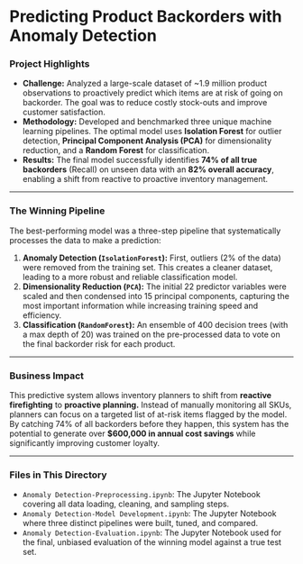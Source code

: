 # Predicting Product Backorders with Anomaly Detection

### Project Highlights

* **Challenge:** Analyzed a large-scale dataset of ~1.9 million product observations to proactively predict which items are at risk of going on backorder. The goal was to reduce costly stock-outs and improve customer satisfaction.
* **Methodology:** Developed and benchmarked three unique machine learning pipelines. The optimal model uses **Isolation Forest** for outlier detection, **Principal Component Analysis (PCA)** for dimensionality reduction, and a **Random Forest** for classification.
* **Results:** The final model successfully identifies **74% of all true backorders** (Recall) on unseen data with an **82% overall accuracy**, enabling a shift from reactive to proactive inventory management.

---

### The Winning Pipeline

The best-performing model was a three-step pipeline that systematically processes the data to make a prediction:

1.  **Anomaly Detection (`IsolationForest`):** First, outliers (2% of the data) were removed from the training set. This creates a cleaner dataset, leading to a more robust and reliable classification model.
2.  **Dimensionality Reduction (`PCA`):** The initial 22 predictor variables were scaled and then condensed into 15 principal components, capturing the most important information while increasing training speed and efficiency.
3.  **Classification (`RandomForest`):** An ensemble of 400 decision trees (with a max depth of 20) was trained on the pre-processed data to vote on the final backorder risk for each product.

---

### Business Impact

This predictive system allows inventory planners to shift from **reactive firefighting** to **proactive planning.** Instead of manually monitoring all SKUs, planners can focus on a targeted list of at-risk items flagged by the model. By catching 74% of all backorders before they happen, this system has the potential to generate over **$600,000 in annual cost savings** while significantly improving customer loyalty.

---

### Files in This Directory

* `Anomaly Detection-Preprocessing.ipynb`: The Jupyter Notebook covering all data loading, cleaning, and sampling steps.
* `Anomaly Detection-Model Development.ipynb`: The Jupyter Notebook where three distinct pipelines were built, tuned, and compared.
* `Anomaly Detection-Evaluation.ipynb`: The Jupyter Notebook used for the final, unbiased evaluation of the winning model against a true test set.
